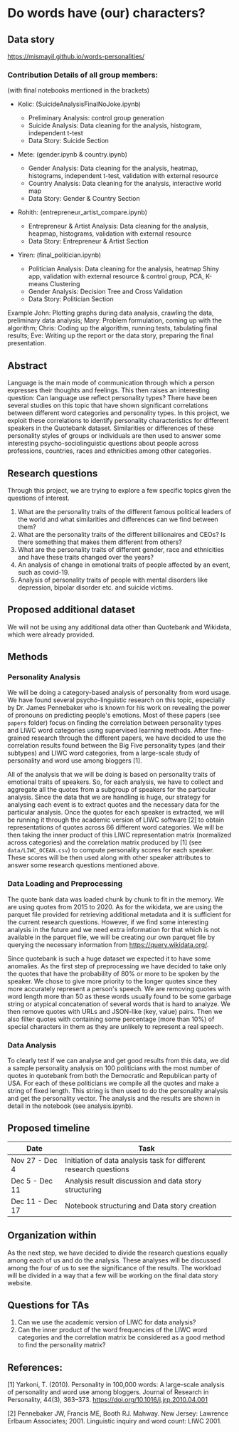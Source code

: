 # Do words have (our) characters?

## Data story

https://mismayil.github.io/words-personalities/

### Contribution Details of all group members: 
(with final notebooks mentioned in the brackets)

- Kolic: (SuicideAnalysisFinalNoJoke.ipynb)
  - Preliminary Analysis: control group generation
  - Suicide Analysis: Data cleaning for the analysis, histogram, independent t-test
  - Data Story: Suicide Section

- Mete: (gender.ipynb & country.ipynb)
  - Gender Analysis: Data cleaning for the analysis, heatmap, histograms, independent t-test, validation with external resource
  - Country Analysis: Data cleaning for the analysis, interactive world map
  - Data Story: Gender & Country Section

- Rohith: (entrepreneur_artist_compare.ipynb)
  - Entrepreneur & Artist Analysis: Data cleaning for the analysis, heapmap, histograms, validation with external resource
  - Data Story: Entrepreneur & Artist Section

- Yiren: (final_politician.ipynb)
  - Politician Analysis: Data cleaning for the analysis, heatmap Shiny app, validation with external resource & control group, PCA, K-means Clustering
  - Gender Analysis: Decision Tree and Cross Validation
  - Data Story: Politician Section

Example
John: Plotting graphs during data analysis, crawling the data, preliminary data analysis;
Mary: Problem formulation, coming up with the algorithm;
Chris: Coding up the algorithm, running tests, tabulating final results;
Eve: Writing up the report or the data story, preparing the final presentation.

## Abstract
Language is the main mode of communication through which a person expresses their thoughts and feelings. This then raises an interesting question: Can language use reflect personality types?  There have been several studies on this topic that have shown significant correlations between different word categories and personality types. In this project, we exploit these correlations to identify personality characteristics for different speakers in the Quotebank dataset. Similarities or differences of these personality styles of groups or individuals are then used to answer some interesting psycho-sociolinguistic questions about people across professions, countries, races and ethnicities among other categories.

## Research questions
Through this project, we are trying to explore a few specific topics given the questions of interest.
1. What are the personality traits of the different famous political leaders of the world and what similarities and differences can we find between them?
2. What are the personality traits of the different billionaires and CEOs? Is there something that makes them different from others?
3. What are the personality traits of different gender, race and ethnicities and have these traits changed over the years?
4. An analysis of change in emotional traits of people affected by an event, such as covid-19.
5. Analysis of personality traits of people with mental disorders like depression, bipolar disorder etc. and suicide victims.


## Proposed additional dataset
We will not be using any additional data other than Quotebank and Wikidata, which were already provided.
 
## Methods
### Personality Analysis
We will be doing a category-based analysis of personality from word usage. We have found several psycho-linguistic research on this topic, especially by Dr. James Pennebaker who is known for his work on revealing the power of pronouns on predicting people's emotions. Most of these papers (see `papers` folder) focus on finding the correlation between personality types and LIWC word categories using supervised learning methods. After fine-grained research through the different papers, we have decided to use the correlation results found between the Big Five personality types (and their subtypes) and LIWC word categories, from a large-scale study of personality and word use among bloggers [1].

All of the analysis that we will be doing is based on personality traits of emotional traits of speakers. So, for each analysis, we have to collect and aggregate all the quotes from a subgroup of speakers for the particular analysis. Since the data that we are handling is huge, our strategy for analysing each event is to extract quotes and the necessary data for the particular analysis. Once the quotes for each speaker is extracted, we will be running it through the academic version of LIWC software [2] to obtain representations of quotes across 66 different word categories. We will be then taking the inner product of this LIWC representation matrix (normalized across categories) and the correlation matrix produced by [1] (see `data/LIWC_OCEAN.csv`) to compute personality scores for each speaker. These scores will be then used along with other speaker attributes to answer some research questions mentioned above.

### Data Loading and Preprocessing
The quote bank data was loaded chunk by chunk to fit in the memory. We are using quotes from 2015 to 2020. As for the wikidata, we are using the parquet file provided for retrieving additional metadata and it is sufficient for the current research questions. However, if we find some interesting analysis in the future and we need extra information for that which is not available in the parquet file, we will be creating our own parquet file by querying the necessary information from https://query.wikidata.org/.

Since quotebank is such a huge dataset we expected it to have some anomalies. As the first step of preprocessing we have decided to take only the quotes that have the probability of 80% or more to be spoken by the speaker. We chose to give more priority to the longer quotes since they more accurately represent a person's speech. We are removing quotes with word length more than 50 as these words usually found to be some garbage string or atypical concatenation of several words that is hard to analyze. We then remove quotes with URLs and JSON-like (key, value) pairs. Then we also filter quotes with containing some percentage (more than 10%) of special characters in them as they are unlikely to represent a real speech.

### Data Analysis
To clearly test if we can analyse and get good results from this data, we did a sample personality analysis on 100 politicians with the most number of quotes in quotebank from both the Democratic and Republican party of USA. For each of these politicians we compile all the quotes and make a string of fixed length. This string is then used to do the personality analysis and get the personality vector. The analysis and the results are shown in detail in the notebook (see analysis.ipynb).

## Proposed timeline
| Date            | Task                                         |
| --------------- | ---------------------------------------------|
| Nov 27 - Dec 4  | Initiation of data analysis task for different research questions |
| Dec 5 - Dec 11  | Analysis result discussion and data story structuring |
| Dec 11 - Dec 17 | Notebook structuring and Data story creation |

## Organization within
As the next step, we have decided to divide the research questions equally among each of us and do the analysis. These analyses will be discussed among the four of us to see the significance of the results. The workload will be divided in a way that a few will be working on the final data story website.

## Questions for TAs
1. Can we use the academic version of LIWC for data analysis?
2. Can the inner product of the word frequencies of the LIWC word categories and the correlation matrix be considered as a good method to find the personality matrix?

## References:

[1] Yarkoni, T. (2010). Personality in 100,000 words: A large-scale analysis of personality and word use among bloggers. Journal of Research in Personality, 44(3), 363–373. https://doi.org/10.1016/j.jrp.2010.04.001 

[2] Pennebaker JW, Francis ME, Booth RJ. Mahway. New Jersey: Lawrence Erlbaum Associates; 2001. Linguistic inquiry and word count: LIWC 2001.

